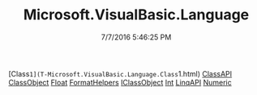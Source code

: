 ﻿---
title: Microsoft.VisualBasic.Language
date: 7/7/2016 5:46:25 PM
---

[Class`1](T-Microsoft.VisualBasic.Language.Class`1.html)
[ClassAPI](T-Microsoft.VisualBasic.Language.ClassAPI.html)
[ClassObject](T-Microsoft.VisualBasic.Language.ClassObject.html)
[Float](T-Microsoft.VisualBasic.Language.Float.html)
[FormatHelpers](T-Microsoft.VisualBasic.Language.FormatHelpers.html)
[IClassObject](T-Microsoft.VisualBasic.Language.IClassObject.html)
[Int](T-Microsoft.VisualBasic.Language.Int.html)
[LinqAPI](T-Microsoft.VisualBasic.Language.LinqAPI.html)
[Numeric](T-Microsoft.VisualBasic.Language.Numeric.html)
